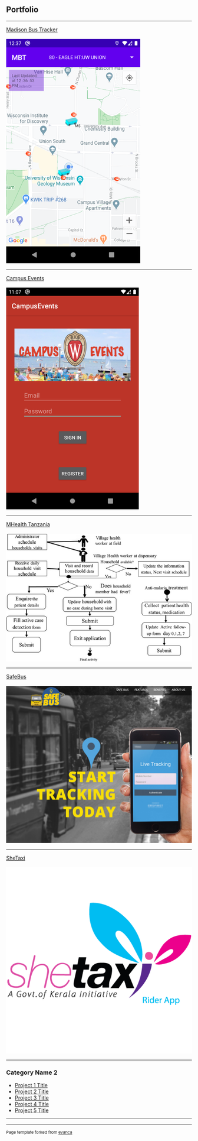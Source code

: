 ## Portfolio

---


[Madison Bus Tracker](/MBT)  <br/><br/>
<img src="images/1small.png?raw=true"/>

---
[Campus Events](/CampusEvents) <br/><br/>
<img src="images/login.png?raw=true" width="360"/>

---
[MHealth Tanzania](/MHealth) <br/><br/>
<img src="images/flowchart.jpg?raw=true"/>

---
[SafeBus](/SafeBus) <br/><br/>
<img src="images/safebus_site.PNG?raw=true"/>

---
[SheTaxi](/SheTaxi) <br/><br/>
<img src="images/shetaxi.PNG?raw=true"/>

---

### Category Name 2

- [Project 1 Title](http://example.com/)
- [Project 2 Title](http://example.com/)
- [Project 3 Title](http://example.com/)
- [Project 4 Title](http://example.com/)
- [Project 5 Title](http://example.com/)

---




---
<p style="font-size:11px">Page template forked from <a href="https://github.com/evanca/quick-portfolio">evanca</a></p>
<!-- Remove above link if you don't want to attibute -->
